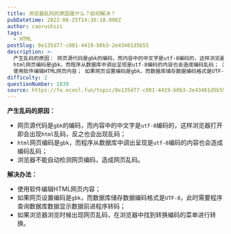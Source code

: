 ```yaml
---
title: 浏览器乱码的原因是什么？如何解决？
pubDatetime: 2022-06-25T14:36:18.000Z
author: caorushizi
tags:
  - HTML
postSlug: 8e135d77-c081-4419-b0b3-2e43461d5b55
description: >-
  产生乱码的原因： 网页源代码是gbk的编码，而内容中的中文字是utf-8编码的，这样浏览器打开即会出现html乱码，反之也会出现乱码；
  html网页编码是gbk，而程序从数据库中调出呈现是utf-8编码的内容也会造成编码乱码； 浏览器不能自动检测网页编码，造成网页乱码。 解决办法：
  使用软件编辑HTML网页内容； 如果网页设置编码是gbk，而数据库储存数据编码格式是UTF-8，此时需要程序查询数据
difficulty: 2
questionNumber: 1839
source: https://fe.ecool.fun/topic/8e135d77-c081-4419-b0b3-2e43461d5b55
---
```



**产生乱码的原因：**

- 网页源代码是`gbk`的编码，而内容中的中文字是`utf-8`编码的，这样浏览器打开即会出现`html`乱码，反之也会出现乱码；
- `html`网页编码是`gbk`，而程序从数据库中调出呈现是`utf-8`编码的内容也会造成编码乱码；
- 浏览器不能自动检测网页编码，造成网页乱码。



**解决办法：**

- 使用软件编辑HTML网页内容；
- 如果网页设置编码是`gbk`，而数据库储存数据编码格式是`UTF-8`，此时需要程序查询数据库数据显示数据前进程序转码；
- 如果浏览器浏览时候出现网页乱码，在浏览器中找到转换编码的菜单进行转换。

